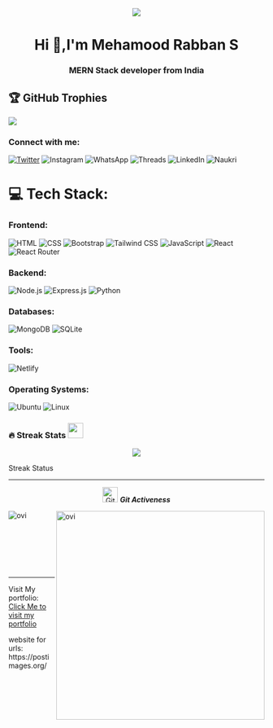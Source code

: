 <p align="center">
 <img src="https://i.postimg.cc/MTXKRp7L/mernlogo.jpg)](https://postimg.cc/S2FhbqtL" />
</p>

<h1 align="center">Hi 👋,I'm Mehamood Rabban S</h1>
<h3 align="center"> MERN Stack developer from  India</h3>


## 🏆 GitHub Trophies
![](https://github-profile-trophy.vercel.app/?username=RabbanMehamood&theme=discord&no-frame=false&no-bg=false&margin-w=7)

<h3 align="left"> Connect with me:</h3>
<p align="left">
<a href="https://x.com/MahmoodGalt" target="blank"><img src="https://img.shields.io/badge/Twitter-000000?style=for-the-badge&logo=twitter&logoColor=white" alt="Twitter"></a>
  <img src="https://img.shields.io/badge/Instagram-000000?style=for-the-badge&logo=instagram&logoColor=white" alt="Instagram">
  <img src="https://img.shields.io/badge/WhatsApp-000000?style=for-the-badge&logo=whatsapp&logoColor=white" alt="WhatsApp">
  <img src="https://img.shields.io/badge/Threads-000000?style=for-the-badge&logo=threads&logoColor=white" alt="Threads">
  <img src="https://img.shields.io/badge/LinkedIn-000000?style=for-the-badge&logo=linkedin&logoColor=white" alt="LinkedIn">
  <img src="https://img.shields.io/badge/Naukri-000000?style=for-the-badge&logo=naukri&logoColor=white" alt="Naukri">
</p>

# 💻 Tech Stack: 
  

### Frontend:
   <p>
  <img src="https://img.shields.io/badge/HTML-239120?style=for-the-badge&logo=html5&logoColor=white" alt="HTML">
  <img src="https://img.shields.io/badge/CSS-239120?&style=for-the-badge&logo=css3&logoColor=white" alt="CSS">
  <img src="https://img.shields.io/badge/Bootstrap-563D7C?style=for-the-badge&logo=bootstrap&logoColor=white" alt="Bootstrap">
  <img src="https://img.shields.io/badge/Tailwind_CSS-38B2AC?style=for-the-badge&logo=tailwind-css&logoColor=white" alt="Tailwind CSS">
  <img src="https://img.shields.io/badge/javascript-%23323330.svg?style=for-the-badge&logo=javascript&logoColor=%23F7DF1E" alt="JavaScript">
  <img src="https://img.shields.io/badge/React-20232A?style=for-the-badge&logo=react&logoColor=61DAFB" alt="React">
  <img src="https://img.shields.io/badge/React_Router-CA4245?style=for-the-badge&logo=react-router&logoColor=white" alt="React Router">
</p>

### Backend:
<p>
  <img src="https://img.shields.io/badge/Node.js-43853D?style=for-the-badge&logo=node.js&logoColor=white" alt="Node.js">
  <img src="https://img.shields.io/badge/Express.js-404D59?style=for-the-badge" alt="Express.js">
  <img src="https://img.shields.io/badge/Python-14354C?style=for-the-badge&logo=python&logoColor=white" alt="Python">
</p>

### Databases:
<p >
  <img src="https://img.shields.io/badge/MongoDB-%234ea94b.svg?style=for-the-badge&logo=mongodb&logoColor=white" alt="MongoDB">
  <img src="https://img.shields.io/badge/SQLite-07405E?style=for-the-badge&logo=sqlite&logoColor=white" alt="SQLite">
</p>

### Tools:
<p >
  <img src="https://img.shields.io/badge/Netlify-00C7B7?style=for-the-badge&logo=netlify&logoColor=white" alt="Netlify">
</p>

### Operating Systems:
<p >
  <img src="https://img.shields.io/badge/Ubuntu-E95420?style=for-the-badge&logo=ubuntu&logoColor=white" alt="Ubuntu">
  <img src="https://img.shields.io/badge/Linux-FCC624?style=for-the-badge&logo=linux&logoColor=black" alt="Linux">
</p>



 
### 🔥 Streak Stats <img src="https://media.giphy.com/media/iY8CRBdQXODJSCERIr/giphy.gif" width="30px">&nbsp;
<p align="center"><img src="https://github-readme-streak-stats.herokuapp.com/?user=RabbanMehamood&theme=dark&hide_border=false"  /></p>
<p>Streak Status</p>

<hr>
<p align="center">
 <img src="https://media.giphy.com/media/W5eoZHPpUx9sapR0eu/giphy.gif" width="30px" alt="Git"/>&nbsp;<i><b>Git Activeness</b></i></p>
 
<p><img align="left" src="https://github-readme-stats.vercel.app/api/top-langs?username=RabbanMehamood&show_icons=true&locale=en&layout=compact&theme=gruvbox" alt="ovi" /></p>
<p>&nbsp;<img align="right" src="https://github-readme-stats.vercel.app/api?username=RabbanMehamood&show_icons=true&locale=en&theme=gruvbox" alt="ovi" width="410" /></p>
<br><br><br><br><br>

<hr>
<p>Visit My portfolio: <a href='https://rabban-portfolio.netlify.app/'>Click Me to visit my portfolio</a> </p>
<p>website for urls: https://postimages.org/</p>
